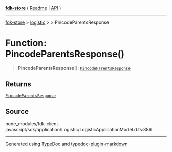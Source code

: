 [**fdk-store**](../../../README.md) ( [Readme](../../../README.md) \| [API](../../../API.md) )

---

[fdk-store](../../../API.md) > [logistic](../../README.md) > [<internal>](../README.md) > PincodeParentsResponse

# Function: PincodeParentsResponse()

> **PincodeParentsResponse**(): [`PincodeParentsResponse`](../type-aliases/type-alias.PincodeParentsResponse.md)

## Returns

[`PincodeParentsResponse`](../type-aliases/type-alias.PincodeParentsResponse.md)

## Source

node_modules/fdk-client-javascript/sdk/application/Logistic/LogisticApplicationModel.d.ts:386

---

Generated using [TypeDoc](https://typedoc.org/) and [typedoc-plugin-markdown](https://www.npmjs.com/package/typedoc-plugin-markdown)
